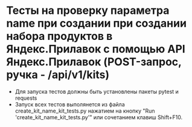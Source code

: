 ﻿# Тесты на проверку параметра name при создании при создании набора продуктов в Яндекс.Прилавок с помощью API Яндекс.Прилавок (POST-запрос, ручка - /api/v1/kits)
- Для запуска тестов должны быть установлены пакеты pytest и requests
- Запуск всех тестов выполянется из файла create_kit_name_kit_tests.py нажатием на кнопку "Run 'create_kit_name_kit_tests.py'" или сочетанием клавиш Shift+F10.